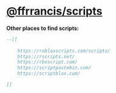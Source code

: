 # [@ffrrancis/scripts](https://github.com/ffrrancis/scripts)

**Other places to find scripts:**

```lua
--[[
    
    https://robloxscripts.com/scripts/
    https://rscripts.net/
    https://rbxscript.com/
    https://scriptpastebin.com/
    https://scriptblox.com/

]]
```